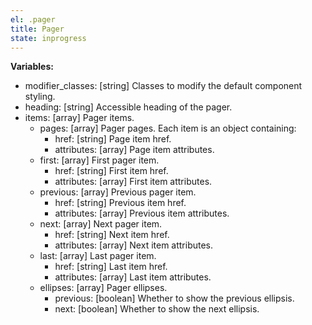 ```yaml
---
el: .pager
title: Pager
state: inprogress
---
```


__Variables:__
* modifier_classes: [string] Classes to modify the default component styling.
* heading: [string] Accessible heading of the pager.
* items: [array] Pager items.
  * pages: [array] Pager pages. Each item is an object containing:
    * href: [string] Page item href.
    * attributes: [array] Page item attributes.
  * first: [array] First pager item.
    * href: [string] First item href.
    * attributes: [array] First item attributes.
  * previous: [array] Previous pager item.
    * href: [string] Previous item href.
    * attributes: [array] Previous item attributes.
  * next: [array] Next pager item.
    * href: [string] Next item href.
    * attributes: [array] Next item attributes.
  * last: [array] Last pager item.
    * href: [string] Last item href.
    * attributes: [array] Last item attributes.
  * ellipses: [array] Pager ellipses.
    * previous: [boolean] Whether to show the previous ellipsis.
    * next: [boolean] Whether to show the next ellipsis.
